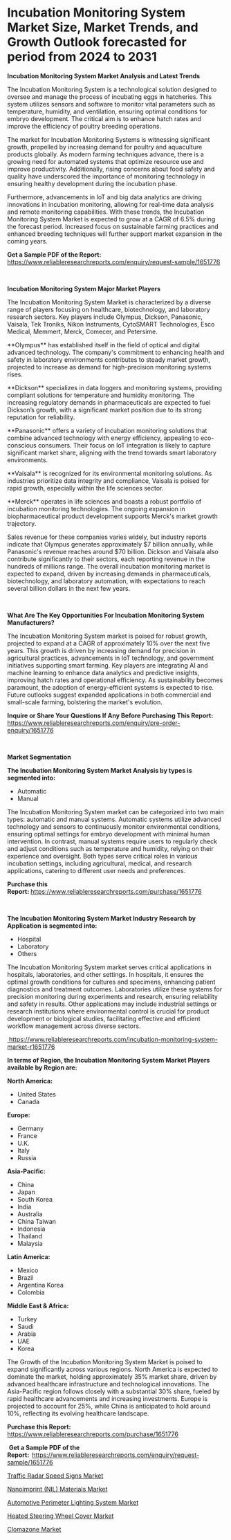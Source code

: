 <p><h1>Incubation Monitoring System Market Size, Market Trends, and Growth Outlook forecasted for period from 2024 to 2031</h1></p><p><strong>Incubation Monitoring System Market Analysis and Latest Trends</strong></p>
<p><p>The Incubation Monitoring System is a technological solution designed to oversee and manage the process of incubating eggs in hatcheries. This system utilizes sensors and software to monitor vital parameters such as temperature, humidity, and ventilation, ensuring optimal conditions for embryo development. The critical aim is to enhance hatch rates and improve the efficiency of poultry breeding operations.</p><p>The market for Incubation Monitoring Systems is witnessing significant growth, propelled by increasing demand for poultry and aquaculture products globally. As modern farming techniques advance, there is a growing need for automated systems that optimize resource use and improve productivity. Additionally, rising concerns about food safety and quality have underscored the importance of monitoring technology in ensuring healthy development during the incubation phase.</p><p>Furthermore, advancements in IoT and big data analytics are driving innovations in incubation monitoring, allowing for real-time data analysis and remote monitoring capabilities. With these trends, the Incubation Monitoring System Market is expected to grow at a CAGR of 6.5% during the forecast period. Increased focus on sustainable farming practices and enhanced breeding techniques will further support market expansion in the coming years.</p></p>
<p><strong>Get a Sample PDF of the Report:&nbsp;</strong> <a href="https://www.reliableresearchreports.com/enquiry/request-sample/1651776?utm_campaign=24&utm_medium=2&utm_source=Github&utm_content=ia&utm_term=08122024&utm_id=incubation-monitoring-system">https://www.reliableresearchreports.com/enquiry/request-sample/1651776</a></p>
<p>&nbsp;</p>
<p><strong>Incubation Monitoring System Major Market Players</strong></p>
<p><p>The Incubation Monitoring System Market is characterized by a diverse range of players focusing on healthcare, biotechnology, and laboratory research sectors. Key players include Olympus, Dickson, Panasonic, Vaisala, Tek Troniks, Nikon Instruments, CytoSMART Technologies, Esco Medical, Memmert, Merck, Comecer, and Petersime.</p><p>**Olympus** has established itself in the field of optical and digital advanced technology. The company's commitment to enhancing health and safety in laboratory environments contributes to steady market growth, projected to increase as demand for high-precision monitoring systems rises.</p><p>**Dickson** specializes in data loggers and monitoring systems, providing compliant solutions for temperature and humidity monitoring. The increasing regulatory demands in pharmaceuticals are expected to fuel Dickson’s growth, with a significant market position due to its strong reputation for reliability.</p><p>**Panasonic** offers a variety of incubation monitoring solutions that combine advanced technology with energy efficiency, appealing to eco-conscious consumers. Their focus on IoT integration is likely to capture significant market share, aligning with the trend towards smart laboratory environments.</p><p>**Vaisala** is recognized for its environmental monitoring solutions. As industries prioritize data integrity and compliance, Vaisala is poised for rapid growth, especially within the life sciences sector.</p><p>**Merck** operates in life sciences and boasts a robust portfolio of incubation monitoring technologies. The ongoing expansion in biopharmaceutical product development supports Merck's market growth trajectory.</p><p>Sales revenue for these companies varies widely, but industry reports indicate that Olympus generates approximately $7 billion annually, while Panasonic's revenue reaches around $70 billion. Dickson and Vaisala also contribute significantly to their sectors, each reporting revenue in the hundreds of millions range. The overall incubation monitoring market is expected to expand, driven by increasing demands in pharmaceuticals, biotechnology, and laboratory automation, with expectations to reach several billion dollars in the next few years.</p></p>
<p>&nbsp;</p>
<p><strong>What Are The Key Opportunities For Incubation Monitoring System Manufacturers?</strong></p>
<p><p>The Incubation Monitoring System market is poised for robust growth, projected to expand at a CAGR of approximately 10% over the next five years. This growth is driven by increasing demand for precision in agricultural practices, advancements in IoT technology, and government initiatives supporting smart farming. Key players are integrating AI and machine learning to enhance data analytics and predictive insights, improving hatch rates and operational efficiency. As sustainability becomes paramount, the adoption of energy-efficient systems is expected to rise. Future outlooks suggest expanded applications in both commercial and small-scale farming, bolstering the market's evolution.</p></p>
<p><strong>Inquire or Share Your Questions If Any Before Purchasing This Report:</strong> <a href="https://www.reliableresearchreports.com/enquiry/pre-order-enquiry/1651776?utm_campaign=24&utm_medium=2&utm_source=Github&utm_content=ia&utm_term=08122024&utm_id=incubation-monitoring-system">https://www.reliableresearchreports.com/enquiry/pre-order-enquiry/1651776</a></p>
<p>&nbsp;</p>
<p><strong>Market Segmentation</strong></p>
<p><strong>The Incubation Monitoring System Market Analysis by types is segmented into:</strong></p>
<p><ul><li>Automatic</li><li>Manual</li></ul></p>
<p><p>The Incubation Monitoring System market can be categorized into two main types: automatic and manual systems. Automatic systems utilize advanced technology and sensors to continuously monitor environmental conditions, ensuring optimal settings for embryo development with minimal human intervention. In contrast, manual systems require users to regularly check and adjust conditions such as temperature and humidity, relying on their experience and oversight. Both types serve critical roles in various incubation settings, including agricultural, medical, and research applications, catering to different user needs and preferences.</p></p>
<p><strong>Purchase this Report:&nbsp;</strong><a href="https://www.reliableresearchreports.com/purchase/1651776?utm_campaign=24&utm_medium=2&utm_source=Github&utm_content=ia&utm_term=08122024&utm_id=incubation-monitoring-system">https://www.reliableresearchreports.com/purchase/1651776</a></p>
<p>&nbsp;</p>
<p><strong>The Incubation Monitoring System Market Industry Research by Application is segmented into:</strong></p>
<p><ul><li>Hospital</li><li>Laboratory</li><li>Others</li></ul></p>
<p><p>The Incubation Monitoring System market serves critical applications in hospitals, laboratories, and other settings. In hospitals, it ensures the optimal growth conditions for cultures and specimens, enhancing patient diagnostics and treatment outcomes. Laboratories utilize these systems for precision monitoring during experiments and research, ensuring reliability and safety in results. Other applications may include industrial settings or research institutions where environmental control is crucial for product development or biological studies, facilitating effective and efficient workflow management across diverse sectors.</p></p>
<p><a href="https://www.reliableresearchreports.com/incubation-monitoring-system-market-r1651776?utm_campaign=24&utm_medium=2&utm_source=Github&utm_content=ia&utm_term=08122024&utm_id=incubation-monitoring-system">&nbsp;https://www.reliableresearchreports.com/incubation-monitoring-system-market-r1651776</a></p>
<p><strong>In terms of Region, the Incubation Monitoring System Market Players available by Region are:</strong></p>
<p>
    <p> <strong> North America: </strong>
        <ul>
            <li>United States</li>
            <li>Canada</li>
        </ul>
        </p> 
    <p> <strong> Europe: </strong>
        <ul>
            <li>Germany</li>
            <li>France</li>
            <li>U.K.</li>
            <li>Italy</li>
            <li>Russia</li>
        </ul>
        </p> 
    <p> <strong> Asia-Pacific: </strong>
        <ul>
            <li>China</li>
            <li>Japan</li>
            <li>South Korea</li>
            <li>India</li>
            <li>Australia</li>
            <li>China Taiwan</li>
            <li>Indonesia</li>
            <li>Thailand</li>
            <li>Malaysia</li>
        </ul>
        </p> 
    <p> <strong> Latin America: </strong>
        <ul>
            <li>Mexico</li>
            <li>Brazil</li>
            <li>Argentina Korea</li>
            <li>Colombia</li>
        </ul>
        </p> 
    <p> <strong> Middle East & Africa: </strong>
        <ul>
            <li>Turkey</li>
            <li>Saudi</li>
            <li>Arabia</li>
            <li>UAE</li>
            <li>Korea</li>
        </ul>
    </p>
    </p>
<p><p>The Growth of the Incubation Monitoring System Market is poised to expand significantly across various regions. North America is expected to dominate the market, holding approximately 35% market share, driven by advanced healthcare infrastructure and technological innovations. The Asia-Pacific region follows closely with a substantial 30% share, fueled by rapid healthcare advancements and increasing investments. Europe is projected to account for 25%, while China is anticipated to hold around 10%, reflecting its evolving healthcare landscape.</p></p>
<p><strong>Purchase this Report: </strong><a href="https://www.reliableresearchreports.com/purchase/1651776?utm_campaign=24&utm_medium=2&utm_source=Github&utm_content=ia&utm_term=08122024&utm_id=incubation-monitoring-system">https://www.reliableresearchreports.com/purchase/1651776</a></p>
<p>&nbsp;<strong>Get a Sample PDF of the Report:&nbsp;&nbsp;</strong><a href="https://www.reliableresearchreports.com/enquiry/request-sample/1651776?utm_campaign=24&utm_medium=2&utm_source=Github&utm_content=ia&utm_term=08122024&utm_id=incubation-monitoring-system">https://www.reliableresearchreports.com/enquiry/request-sample/1651776</a></p>
<p><strong></strong></p>
<p><p><a href="https://www.linkedin.com/pulse/futur-trend-quest-sl8ue?utm_campaign=24&utm_medium=2&utm_source=Github&utm_content=ia&utm_term=08122024&utm_id=incubation-monitoring-system">Traffic Radar Speed Signs Market</a></p><p><a href="https://github.com/elizabethdagraca/Market-Research-Report-List-5/blob/main/nanoimprint-nil-materials-market.md?utm_campaign=24&utm_medium=2&utm_source=Github&utm_content=ia&utm_term=08122024&utm_id=incubation-monitoring-system">Nanoimprint (NIL) Materials Market</a></p><p><a href="https://www.linkedin.com/pulse/the-sympatico-insight-9odme?utm_campaign=24&utm_medium=2&utm_source=Github&utm_content=ia&utm_term=08122024&utm_id=incubation-monitoring-system">Automotive Perimeter Lighting System Market</a></p><p><a href="https://www.linkedin.com/pulse/the-sympatico-insight-9odme?utm_campaign=24&utm_medium=2&utm_source=Github&utm_content=ia&utm_term=08122024&utm_id=incubation-monitoring-system">Heated Steering Wheel Cover Market</a></p><p><a href="https://www.linkedin.com/pulse/futur-trend-quest-sl8ue?utm_campaign=24&utm_medium=2&utm_source=Github&utm_content=ia&utm_term=08122024&utm_id=incubation-monitoring-system">Clomazone Market</a></p></p>